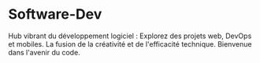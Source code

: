 # Software-Dev
Hub vibrant du développement logiciel : Explorez des projets web, DevOps et mobiles. La fusion de la créativité et de l'efficacité technique. Bienvenue dans l'avenir du code.
